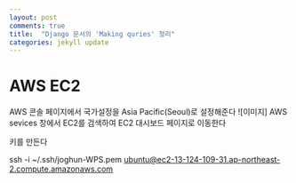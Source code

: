 ```yaml
---
layout: post
comments: true
title:  "Django 문서의 'Making quries' 정리"
categories: jekyll update
---
```


# AWS EC2

AWS 콘솔 페이지에서 국가설정을 Asia Pacific(Seoul)로 설정해준다
![이미지]
AWS sevices 창에서 EC2를 검색하여 EC2 대시보드 페이지로 이동한다

키를 만든다

ssh -i ~/.ssh/joghun-WPS.pem ubuntu@ec2-13-124-109-31.ap-northeast-2.compute.amazonaws.com
